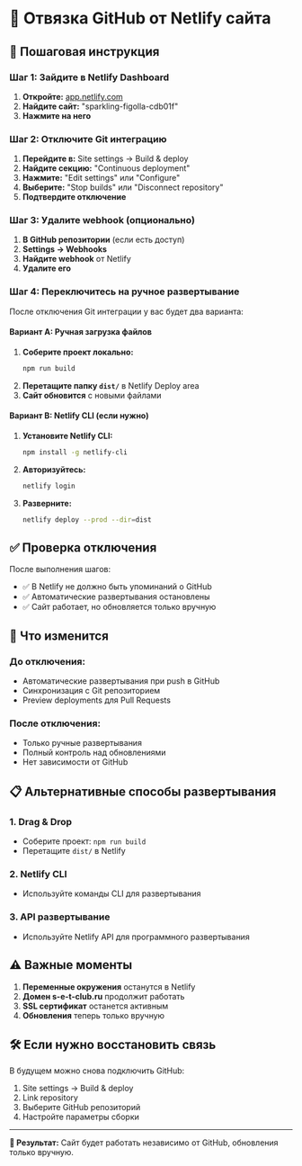 # 🔗 Отвязка GitHub от Netlify сайта

## 🎯 Пошаговая инструкция

### Шаг 1: Зайдите в Netlify Dashboard
1. **Откройте:** [app.netlify.com](https://app.netlify.com)
2. **Найдите сайт:** "sparkling-figolla-cdb01f"
3. **Нажмите на него**

### Шаг 2: Отключите Git интеграцию
1. **Перейдите в:** Site settings → Build & deploy
2. **Найдите секцию:** "Continuous deployment"
3. **Нажмите:** "Edit settings" или "Configure"
4. **Выберите:** "Stop builds" или "Disconnect repository"
5. **Подтвердите отключение**

### Шаг 3: Удалите webhook (опционально)
1. **В GitHub репозитории** (если есть доступ)
2. **Settings → Webhooks**
3. **Найдите webhook** от Netlify
4. **Удалите его**

### Шаг 4: Переключитесь на ручное развертывание
После отключения Git интеграции у вас будет два варианта:

#### Вариант A: Ручная загрузка файлов
1. **Соберите проект локально:**
   ```bash
   npm run build
   ```
2. **Перетащите папку `dist/`** в Netlify Deploy area
3. **Сайт обновится** с новыми файлами

#### Вариант B: Netlify CLI (если нужно)
1. **Установите Netlify CLI:**
   ```bash
   npm install -g netlify-cli
   ```
2. **Авторизуйтесь:**
   ```bash
   netlify login
   ```
3. **Разверните:**
   ```bash
   netlify deploy --prod --dir=dist
   ```

## ✅ Проверка отключения

После выполнения шагов:
- ✅ В Netlify не должно быть упоминаний о GitHub
- ✅ Автоматические развертывания остановлены
- ✅ Сайт работает, но обновляется только вручную

## 🔄 Что изменится

### До отключения:
- Автоматические развертывания при push в GitHub
- Синхронизация с Git репозиторием
- Preview deployments для Pull Requests

### После отключения:
- Только ручные развертывания
- Полный контроль над обновлениями
- Нет зависимости от GitHub

## 📋 Альтернативные способы развертывания

### 1. Drag & Drop
- Соберите проект: `npm run build`
- Перетащите `dist/` в Netlify

### 2. Netlify CLI
- Используйте команды CLI для развертывания

### 3. API развертывание
- Используйте Netlify API для программного развертывания

## ⚠️ Важные моменты

1. **Переменные окружения** останутся в Netlify
2. **Домен s-e-t-club.ru** продолжит работать
3. **SSL сертификат** останется активным
4. **Обновления** теперь только вручную

## 🛠️ Если нужно восстановить связь

В будущем можно снова подключить GitHub:
1. Site settings → Build & deploy
2. Link repository
3. Выберите GitHub репозиторий
4. Настройте параметры сборки

---

**🎯 Результат:** Сайт будет работать независимо от GitHub, обновления только вручную.